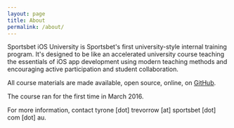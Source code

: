 ```yaml
---
layout: page
title: About
permalink: /about/
---
```


Sportsbet iOS University is Sportsbet's first university-style internal 
training program. It's designed to be like an accelerated university course 
teaching the essentials of iOS app development using modern teaching methods 
and encouraging active participation and student collaboration.

All course materials are made available, open source, online, on
[GitHub](//github.com/sportsbet-ios-university).

The course ran for the first time in March 2016.

For more information, contact tyrone [dot] trevorrow [at] sportsbet [dot] com
[dot] au.
